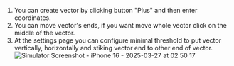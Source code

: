 1) You can create vector by clicking button "Plus" and then enter coordinates.
2) You can move vector's ends, if you want move whole vector click on the middle of the vector.
3) At the settings page you can configure minimal threshold to put vector vertically, horizontally and stiking vector end to other end of vector.
![Simulator Screenshot - iPhone 16 - 2025-03-27 at 02 50 17](https://github.com/user-attachments/assets/7de6d912-5660-4650-a6e4-d1aa4df0c7c7)
